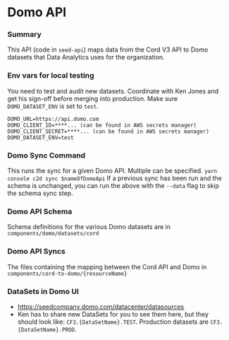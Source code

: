 # Domo API

### Summary
This API (code in `seed-api`) maps data from the Cord V3 API to Domo datasets that Data Analytics uses for the organization.

### Env vars for local testing
You need to test and audit new datasets. Coordinate with Ken Jones and get his sign-off before merging into production. 
Make sure `DOMO_DATASET_ENV` is set to `test`.
```
DOMO_URL=https://api.domo.com
DOMO_CLIENT_ID=****... (can be found in AWS secrets manager)
DOMO_CLIENT_SECRET=****... (can be found in AWS secrets manager)
DOMO_DATASET_ENV=test 
```

### Domo Sync Command
This runs the sync for a given Domo API. Multiple can be specified. 
`yarn console c2d sync $nameOfDomoApi`
If a previous sync has been run and the schema is unchanged, you can run the above with the `--data` flag to skip the schema sync step. 

### Domo API Schema
Schema definitions for the various Domo datasets are in `components/domo/datasets/cord`

### Domo API Syncs
The files containing the mapping between the Cord API and Domo
in `components/cord-to-domo/{resourceName}`

### DataSets in Domo UI
- https://seedcompany.domo.com/datacenter/datasources
- Ken has to share new DataSets for you to see them here, but they should look like: `CF3.{DataSetName}.TEST`. Production datasets are `CF3.{DataSetName}.PROD`.
